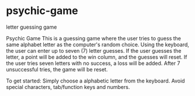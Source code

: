 # psychic-game
letter guessing game

Psychic Game
This is a guessing game where the user tries to guess the same alphabet letter as the computer's random choice.  Using the keyboard, the user
can enter up to seven (7) letter guesses.  If the user guesses the letter, a point will be added to the win column, and the guesses will reset.
If the user tries seven letters with no success, a loss will be added. After 7 unsuccessful tries, the game will be reset.

To get started: Simply choose a alphabetic letter from the keyboard. Avoid special characters, tab/function keys and numbers.
